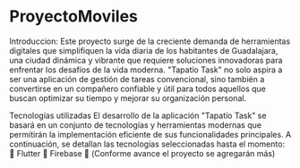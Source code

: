 # ProyectoMoviles

Introduccion: 
Este proyecto surge de la creciente demanda de herramientas digitales que simplifiquen la vida diaria de los habitantes de Guadalajara, una ciudad dinámica y vibrante que requiere soluciones innovadoras para enfrentar los desafíos de la vida moderna. "Tapatío Task" no solo aspira a ser una aplicación de gestión de tareas convencional, sino también a convertirse en un compañero confiable y útil para todos aquellos que buscan optimizar su tiempo y mejorar su organización personal.

Tecnologías utilizadas
El desarrollo de la aplicación "Tapatío Task" se basará en un conjunto de tecnologías y herramientas modernas que permitirán la implementación eficiente de sus funcionalidades principales. A continuación, se detallan las tecnologías seleccionadas hasta el momento:
	Flutter
	Firebase
	(Conforme avance el proyecto se agregarán más)


